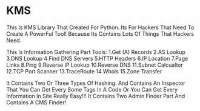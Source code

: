 # KMS
This Is KMS Library That Created For Python. Its For Hackers That Need To Create A PowerFul Tool! Because Its Contains Lots Of Things That Hackers Need.

This Is Information Gathering Part Tools:
1.Get (A) Records
2.AS Lookup
3.DNS Lookup
4.Find DNS Servers
5.HTTP Headers
6.IP Location
7.Page Links
8.Ping
9.Reverse IP Lookup
10.Reverse DNS
11.Subnet Calcualtor
12.TCP Port Scanner
13.TraceRoute
14.Whois
15.Zone Transfer

It Contains Two Or Three Types Of Hashing.
And Contains An Inspector That You Can Get Every Some Tags In A Code Or You Can Get Every Information In Site Really Easy!!!
It Contains Two Admin Finder Part And Contains A CMS Finder! 
